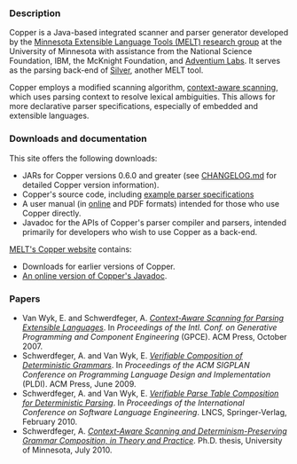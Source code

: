 ### Description ###

Copper is a Java-based integrated scanner and parser generator developed by the [Minnesota Extensible Language Tools (MELT) research group](http://melt.cs.umn.edu) at the University of Minnesota with assistance from the National Science Foundation, IBM, the McKnight Foundation, and [Adventium Labs](http://www.adventiumlabs.com). It serves as the parsing back-end of [Silver](http://melt.cs.umn.edu/silver), another MELT tool.

Copper employs a modified scanning algorithm, [context-aware scanning](http://www.umsec.umn.edu/publications/Context-Aware-Scanning-Parsing-Extensible-Language), which uses parsing context to resolve lexical ambiguities. This allows for more declarative parser specifications, especially of embedded and extensible languages.

### Downloads and documentation ###

This site offers the following downloads:

  * JARs for Copper versions 0.6.0 and greater (see [CHANGELOG.md](CHANGELOG.md) for detailed Copper version information).
  * Copper's source code, including [example parser specifications](src/edu.umn.cs.melt.copper.test/resources/test/grammars)
  * A user manual (in [online](doc/manual/CopperUserManual.md) and PDF formats) intended for those who use Copper directly.
  * Javadoc for the APIs of Copper's parser compiler and parsers, intended primarily for developers who wish to use Copper as a back-end.

[MELT's Copper website](http://melt.cs.umn.edu/copper) contains:

  * Downloads for earlier versions of Copper.
  * [An online version of Copper's Javadoc](http://melt.cs.umn.edu/copper/current/javadoc).

### Papers ###

  * Van Wyk, E. and Schwerdfeger, A. _[Context-Aware Scanning for Parsing Extensible Languages](http://www.umsec.umn.edu/publications/Context-Aware-Scanning-Parsing-Extensible-Language)_. In _Proceedings of the Intl. Conf. on Generative Programming and Component Engineering_ (GPCE). ACM Press, October 2007.
  * Schwerdfeger, A. and Van Wyk, E. _[Verifiable Composition of Deterministic Grammars](http://www.umsec.umn.edu/publications/Verifiable-Composition-Deterministic-Grammars)_. In _Proceedings of the ACM SIGPLAN Conference on Programming Language Design and Implementation_ (PLDI). ACM Press, June 2009.
  * Schwerdfeger, A. and Van Wyk, E. _[Verifiable Parse Table Composition for Deterministic Parsing](http://www.umsec.umn.edu/publications/Verifiable-Parse-Table-Composition-Deterministic-P)_. In _Proceedings of the International Conference on Software Language Engineering_. LNCS, Springer-Verlag, February 2010.
  * Schwerdfeger, A. _[Context-Aware Scanning and Determinism-Preserving Grammar Composition, in Theory and Practice](http://purl.umn.edu/95605)_. Ph.D. thesis, University of Minnesota, July 2010.
  